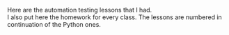 Here are the automation testing lessons that I had.\
I also put here the homework for every class. 
The lessons are numbered in continuation of the Python ones. 
